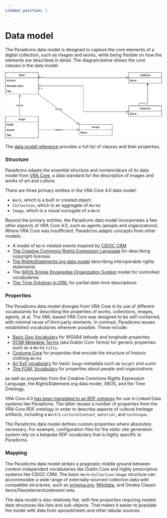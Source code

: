 ```yaml
---
sidebar_position: 1
---
```


# Data model

The Paradicms data model is designed to capture the core elements of a digital collection, such as images and works, while being flexible on how the elements are described in detail. The diagram below shows the core classes in the data model:

![Overview of the Paradicms data model](data-model-classes.png)

The [data model reference](/docs/reference/data-model) provides a full list of classes and their properties.


### Structure

Paradicms adapts the essential structure and nomenclature of its data model from [VRA Core](https://www.loc.gov/standards/vracore/), a data standard for the description of images and works of art and culture.

There are three primary entities in the VRA Core 4.0 data model:
* `Work`, which is a built or created object
* `Collection`, which is an aggregate of `Work`s 
* `Image`, which is a visual surrogate of a `Work`

Beyond the primary entities, the Paradicms data model incorporates a few other aspects of VRA Core 4.0, such as agents (people and organizations). Where VRA Core was insufficient, Paradicms adapts concepts from other models:

* A model of `Work`-related events inspired by [CIDOC CRM](https://www.cidoc-crm.org/)
* [The Creative Commons Rights Expression Language](https://creativecommons.org/ns) for describing copyright licenses
* [The RightsStatements.org data model](https://github.com/rightsstatements/data-model) describing interoperable rights statements
* The [SKOS Simple Knowledge Organization System](https://www.w3.org/2004/02/skos/) model for controlled vocabularies
* [The Time Ontology in OWL](https://www.w3.org/TR/owl-time/) for partial date-time descriptions


### Properties

The Paradicms data model diverges from VRA Core in its use of different vocabularies for describing the properties of works, collections, images, agents, et al. The XML-based VRA Core was designed to be self-contained, with minimal reuse of third party elements. In contrast, Paradicms reuses established vocabularies wherever possible. These include:

* [Basic Geo Vocabulary](https://www.w3.org/2003/01/geo/) for WGS84 latitude and longitude properties
* [DCMI Metadata Terms](https://www.dublincore.org/specifications/dublin-core/dcmi-terms/) (aka Dublin Core Terms) for generic properties such as a `Work`s `title`.
* [Costume Core](http://www.ardenkirkland.com/costumecore/) for properties that encode the structure of historic clothing `Work`s
* [An Exif vocabulary](https://www.w3.org/2003/12/exif/) for basic `Image` metadata such as `height` and `width`
* [The FOAF Vocabulary](http://xmlns.com/foaf/0.1/) for properties about people and organizations

as well as properties from the Creative Commons Rights Expression Language, the RightsStatement.org data model, SKOS, and the Time Ontology. 

VRA Core 4.0 [has been translated to an RDF ontology](http://purl.org/vra/) for use in Linked Data systems like Paradicms. The latter reuses a number of properties from the VRA Core RDF ontology in order to describe aspects of cultural heritage artifacts, including a `Work`'s `culturalContext`, `material`, and `technique`. 

The Paradicms data model defines custom properties where absolutely necessary. For example, configuration files for the static site generation system rely on a bespoke RDF vocabulary that is highly specific to Paradicms.


### Mapping

The Paradicms data model strikes a pragmatic middle ground between context-independent vocabularies like Dublin Core and highly prescriptive systems like CIDOC CRM. The basic `Work`-`Collection`-`Image` structure can accommodate a wide range of externally-sourced collection data with compatible structures, such as
[schema.org](https://schema.org/), [Wikidata](https://wikidata.org/), and Omeka Classic items/files/elements/element sets.

The data model is also relatively flat, with few properties requiring nested data structures like lists and sub-objects. That makes it easier to populate the model with data from spreadsheets and other tabular sources.